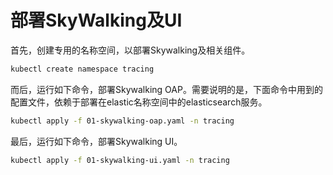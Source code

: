 # 部署SkyWalking及UI

首先，创建专用的名称空间，以部署Skywalking及相关组件。

```bash 
kubectl create namespace tracing
```

而后，运行如下命令，部署Skywalking OAP。需要说明的是，下面命令中用到的配置文件，依赖于部署在elastic名称空间中的elasticsearch服务。

```bash 
kubectl apply -f 01-skywalking-oap.yaml -n tracing
```

最后，运行如下命令，部署Skywalking UI。

```bash 
kubectl apply -f 01-skywalking-ui.yaml -n tracing
```

